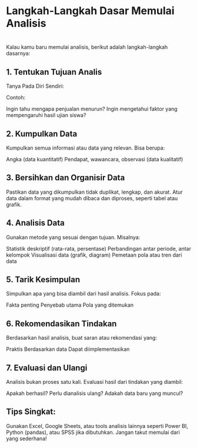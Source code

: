# Langkah-Langkah Dasar Memulai Analisis
#
Kalau kamu baru memulai analisis, berikut adalah langkah-langkah dasarnya:

## 1. Tentukan Tujuan Analis
Tanya Pada Diri Sendiri:

Contoh:

Ingin tahu mengapa penjualan menurun?
Ingin mengetahui faktor yang mempengaruhi hasil ujian siswa?
## 2. Kumpulkan Data
Kumpulkan semua informasi atau data yang relevan. Bisa berupa:

Angka (data kuantitatif)
Pendapat, wawancara, observasi (data kualitatif)

## 3. Bersihkan dan Organisir Data
Pastikan data yang dikumpulkan tidak duplikat, lengkap, dan akurat.
Atur data dalam format yang mudah dibaca dan diproses, seperti tabel atau grafik.

## 4. Analisis Data
Gunakan metode yang sesuai dengan tujuan. Misalnya:

Statistik deskriptif (rata-rata, persentase)
Perbandingan antar periode, antar kelompok
Visualisasi data (grafik, diagram)
Pemetaan pola atau tren dari data

## 5. Tarik Kesimpulan
Simpulkan apa yang bisa diambil dari hasil analisis. Fokus pada:

Fakta penting
Penyebab utama
Pola yang ditemukan

## 6. Rekomendasikan Tindakan
Berdasarkan hasil analisis, buat saran atau rekomendasi yang:

Praktis
Berdasarkan data
Dapat diimplementasikan

## 7. Evaluasi dan Ulangi
Analisis bukan proses satu kali. Evaluasi hasil dari tindakan yang diambil:

Apakah berhasil?
Perlu dianalisis ulang?
Adakah data baru yang muncul?

## Tips Singkat:

Gunakan Excel, Google Sheets, atau tools analisis lainnya seperti Power BI, Python (pandas), atau SPSS jika dibutuhkan.
Jangan takut memulai dari yang sederhana!